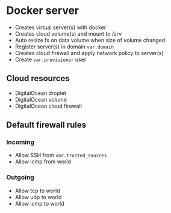 # Docker server

- Creates virtual server(s) with docker
- Creates cloud volume(s) and mount to /srv
- Auto resize fs on data volume when size of volume changed
- Register server(s) in domain `var.domain`
- Creates cloud firewall and apply network policy to server(s)
- Create `var.provisioner` user

## Cloud resources

- DigitalOcean droplet
- DigitalOcean volume
- DigitalOcean cloud firewall

## Default firewall rules

### Incoming

- Allow SSH from `var.trusted_sources`
- Allow icmp from world

### Outgoing

- Allow tcp to world
- Allow udp to world
- Allow icmp to world
